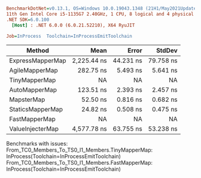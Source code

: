``` ini

BenchmarkDotNet=v0.13.1, OS=Windows 10.0.19043.1348 (21H1/May2021Update)
11th Gen Intel Core i5-1135G7 2.40GHz, 1 CPU, 8 logical and 4 physical cores
.NET SDK=6.0.100
  [Host] : .NET 6.0.0 (6.0.21.52210), X64 RyuJIT

Job=InProcess  Toolchain=InProcessEmitToolchain  

```
|           Method |        Mean |     Error |    StdDev |
|----------------- |------------:|----------:|----------:|
| ExpressMapperMap | 2,225.44 ns | 44.231 ns | 79.758 ns |
|   AgileMapperMap |   282.75 ns |  5.493 ns |  5.641 ns |
|    TinyMapperMap |          NA |        NA |        NA |
|    AutoMapperMap |   123.51 ns |  2.393 ns |  2.457 ns |
|       MapsterMap |    52.50 ns |  0.816 ns |  0.682 ns |
| StaticsMapperMap |    24.82 ns |  0.508 ns |  0.475 ns |
|    FastMapperMap |          NA |        NA |        NA |
| ValueInjecterMap | 4,577.78 ns | 63.755 ns | 53.238 ns |

Benchmarks with issues:
  From_TC0_Members_To_TS0_I1_Members.TinyMapperMap: InProcess(Toolchain=InProcessEmitToolchain)
  From_TC0_Members_To_TS0_I1_Members.FastMapperMap: InProcess(Toolchain=InProcessEmitToolchain)
